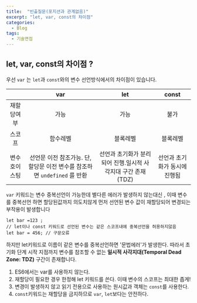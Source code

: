 ```yaml
---
title:  "빈출질문(포지션과 관계없음)"
excerpt: "let, var, const의 차이점"
categories:
  - Blog
tags:
  - 기술면접
---
```


## let, var, const의 차이점 ?



우선 `var` 는 `let`과 `const`와의 변수 선언방식에서의 차이점이 있습니다. 

|               |                             var                              |                             let                              |             const             |
| :-----------: | :----------------------------------------------------------: | :----------------------------------------------------------: | :---------------------------: |
|  재할당여부   |                             가능                             |                             가능                             |             불가              |
|    스코프     |                           함수레벨                           |                           블록레벨                           |           블록레벨            |
| 변수 호이스팅 | 선언문 이전 참조가능. 단, 할당문 이전 변수를 참조하면 `undefined` 를 반환 | 선언과 초기화가 분리되어 진행.일시적 사각지대 구간 존재(TDZ) | 선언과 초기화가 동시에 진행됨 |



`var` 키워드는 변수 중복선언이 가능한데 별다른 에러가 발생하지 않는대신 , 이때 변수를 중복선언 하면 할당된값까지 의도치않게 먼저 선언된 변수 값이 재할당되어 변경되는 부작용이 발생합니다

```
let bar =123 ;
// let이나 const 키워드로 선언된 변수는 같은 스코프내에 중복선언을 허용하지않음
let bar = 456; // 구문오류
```

하지만 let키워드로 이름이 같은 변수를 중복선언하면 '문법에러'가 발생한다. 따라서 초기화 단계 시작 지점까지 변수를 참조할 수 없는 **일시적 사각지대(Temporal Dead Zone: TDZ)** 구간이 존재합니다.

 

1. ES6에서는 var를 사용하지 않는다.
2. 재할당이 필요한 경우 한정해 let 키워드를 쓴다. 이때 변수의 스코프는 최대한 좁게!
3. 변경이 발생하지 않고 읽기 전용으로 사용하는 원시값과 객체는 `const`를 사용한다. 
4. `const`키워드는 재할당을 금지하므로 `var`, `let`보다는 안전하다.

